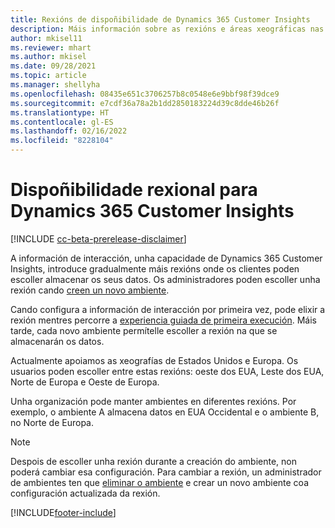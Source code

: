 ```yaml
---
title: Rexións de dispoñibilidade de Dynamics 365 Customer Insights
description: Máis información sobre as rexións e áreas xeográficas nas que se desprega o servizo.
author: mkisel11
ms.reviewer: mhart
ms.author: mkisel
ms.date: 09/28/2021
ms.topic: article
ms.manager: shellyha
ms.openlocfilehash: 08435e651c3706257b8c0548e6e9bbf98f39dce9
ms.sourcegitcommit: e7cdf36a78a2b1dd2850183224d39c8dde46b26f
ms.translationtype: HT
ms.contentlocale: gl-ES
ms.lasthandoff: 02/16/2022
ms.locfileid: "8228104"
---
```

# <a name="regional-availability-for-dynamics-365-customer-insights"></a>Dispoñibilidade rexional para Dynamics 365 Customer Insights

[!INCLUDE [cc-beta-prerelease-disclaimer](includes/cc-beta-prerelease-disclaimer.md)]

A información de interacción, unha capacidade de Dynamics 365 Customer Insights, introduce gradualmente máis rexións onde os clientes poden escoller almacenar os seus datos. Os administradores poden escoller unha rexión cando [creen un novo ambiente](create-new-environment.md). 

Cando configura a información de interacción por primeira vez, pode elixir a rexión mentres percorre a [experiencia guiada de primeira execución](quickstart.md). Máis tarde, cada novo ambiente permítelle escoller a rexión na que se almacenarán os datos.

Actualmente apoiamos as xeografías de Estados Unidos e Europa. Os usuarios poden escoller entre estas rexións: oeste dos EUA, Leste dos EUA, Norte de Europa e Oeste de Europa.

Unha organización pode manter ambientes en diferentes rexións. Por exemplo, o ambiente A almacena datos en EUA Occidental e o ambiente B, no Norte de Europa.

> [!NOTE]
> Despois de escoller unha rexión durante a creación do ambiente, non poderá cambiar esa configuración. Para cambiar a rexión, un administrador de ambientes ten que [eliminar o ambiente](manage-environments-workspaces.md#delete-an-environment) e crear un novo ambiente coa configuración actualizada da rexión.


[!INCLUDE[footer-include](../includes/footer-banner.md)]
